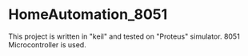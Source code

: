 # HomeAutomation_8051
This project is written in "keil" and tested on "Proteus" simulator.
8051 Microcontroller is used.

